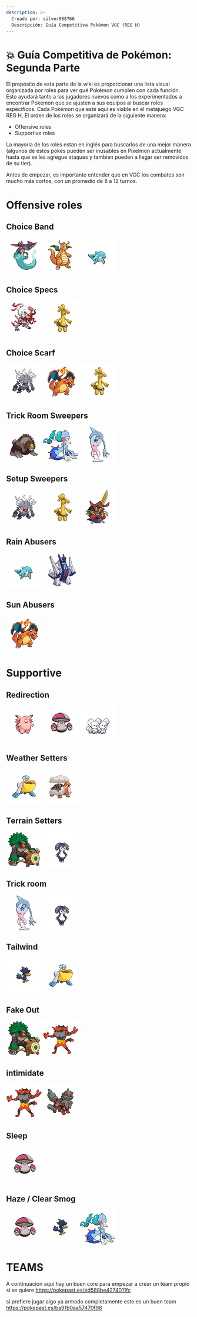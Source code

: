 ```yaml
---
description: >-
  Creado por: silver988766
  Descripción: Guía Competitiva Pokémon VGC (REG H)
---
```


# 💥 Guía Competitiva de Pokémon: Segunda Parte

El propósito de esta parte  de la wiki  es proporcionar una lista visual organizada por roles para ver qué Pokémon cumplen con cada función. Esto ayudará tanto a los jugadores nuevos como a los experimentados a encontrar Pokémon que se ajusten a sus equipos al buscar roles específicos. Cada Pokémon que esté aquí es viable en el metajuego VGC REG H,  El orden de los roles se organizará de la siguiente manera:

- Offensive roles 
- Supportive roles

La mayoria de los roles estan en inglés para buscarlos de una mejor manera (algunos de estos pokes pueden ser inusables en Pixelmon actualmente hasta que se les agregue ataques y tambien pueden a llegar ser removidos de su tier).

Antes de empezar, es importante entender que en VGC los combates son mucho más cortos, con un promedio de 8 a 12 turnos.
# Offensive roles 

## Choice Band 
![Dragapult](images/Usuarios/silver988766/2157.gif) ![Dragonite](images\Usuarios\silver988766\149.gif) ![Palafin](images\Usuarios\silver988766\2342.gif)

## Choice Specs
![Zoroark-hisui](images\Usuarios\silver988766\2261.gif) ![Gholdengo](images\Usuarios\silver988766\2378.gif)

## Choice Scarf 
![Annihilape](images\Usuarios\silver988766\2357.gif) ![Charizard](images\Usuarios\silver988766\6.gif) ![Gholdengo](images\Usuarios\silver988766\2378.gif)

## Trick Room Sweepers
![Ursaluna](images\Usuarios\silver988766\2262.gif) ![Primarina](images\Usuarios\silver988766\909.gif) ![Hatterene](images\Usuarios\silver988766\2115.gif)
## Setup Sweepers 
![Annihilape](images\Usuarios\silver988766\2357.gif) ![Gholdengo](images\Usuarios\silver988766\2378.gif) ![Kingambit](images\Usuarios\silver988766\2361.gif)
## Rain Abusers 
![Palafin](images\Usuarios\silver988766\2342.gif) ![Archaludon](images\Usuarios\silver988766\2407.gif)
## Sun Abusers 
![Charizard](images\Usuarios\silver988766\6.gif)



# Supportive


## Redirection 
![Clefable](images\Usuarios\silver988766\36.gif) ![Amoonguss](images\Usuarios\silver988766\595.gif) ![Maushold](images\Usuarios\silver988766\2303.gif)
## Weather Setters 
![Pelipper](images\Usuarios\silver988766\279.gif) ![Torkoal](images\Usuarios\silver988766\324.gif)
## Terrain Setters
![Rillaboom](images\Usuarios\silver988766\2069.gif) ![Indeedee](images\Usuarios\silver988766\2231.gif)
## Trick room 
![Hatterene](images\Usuarios\silver988766\2115.gif) ![Indeedee](images\Usuarios\silver988766\2231.gif)

## Tailwind 
![Murkrow](images\Usuarios\silver988766\198.gif) ![Pelipper](images\Usuarios\silver988766\279.gif)

## Fake Out 
 ![Rillaboom](images\Usuarios\silver988766\2069.gif) ![incineroar](images\Usuarios\silver988766\906.gif)

 ## intimidate 
 ![incineroar](images\Usuarios\silver988766\906.gif) ![Arcanine-hisui](images\Usuarios\silver988766\2259.gif)

## Sleep 
![Amoonguss](images\Usuarios\silver988766\595.gif)

## Haze / Clear Smog
![Amoonguss](images\Usuarios\silver988766\595.gif)  ![Murkrow](images\Usuarios\silver988766\198.gif) ![Primarina](images\Usuarios\silver988766\909.gif)

# TEAMS 


A continuacion aqui hay un buen core para empezar a crear un team propio si se quiere 
https://pokepast.es/ed588be4274011fc 

 si prefiere jugar algo ya armado completamente este es un buen team https://pokepast.es/ba91b0aa57470f98 